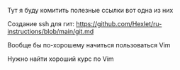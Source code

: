 Тут я буду комитить полезные ссылки вот одна из них 

Создание ssh для гит:
https://github.com/Hexlet/ru-instructions/blob/main/git.md

Вообще бы по-хорошему начиться пользоваться Vim

Нужно найти хороший курс по Vim

